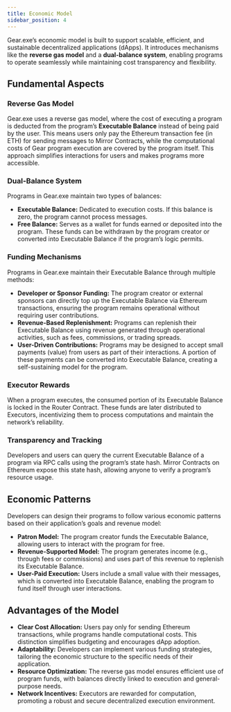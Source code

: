 ```yaml
---
title: Economic Model
sidebar_position: 4
---
```


Gear.exe’s economic model is built to support scalable, efficient, and sustainable decentralized applications (dApps).
It introduces mechanisms like the **reverse gas model** and a **dual-balance system**, enabling programs to operate
seamlessly while maintaining cost transparency and flexibility.

## Fundamental Aspects

### Reverse Gas Model

Gear.exe uses a reverse gas model, where the cost of executing a program is deducted from the program’s **Executable
Balance** instead of being paid by the user. This means users only pay the Ethereum transaction fee (in ETH) for sending
messages to Mirror Contracts, while the computational costs of Gear program execution are covered by the program itself.
This approach simplifies interactions for users and makes programs more accessible.

### Dual-Balance System

Programs in Gear.exe maintain two types of balances:

- **Executable Balance:** Dedicated to execution costs. If this balance is zero, the program cannot process messages.
- **Free Balance:** Serves as a wallet for funds earned or deposited into the program. These funds can be withdrawn by
  the program creator or converted into Executable Balance if the program’s logic permits.

### Funding Mechanisms

Programs in Gear.exe maintain their Executable Balance through multiple methods:

- **Developer or Sponsor Funding:** The program creator or external sponsors can directly top up the Executable Balance
  via Ethereum transactions, ensuring the program remains operational without requiring user contributions.
- **Revenue-Based Replenishment:** Programs can replenish their Executable Balance using revenue generated through
  operational activities, such as fees, commissions, or trading spreads.
- **User-Driven Contributions:** Programs may be designed to accept small payments (value) from users as part of their
  interactions. A portion of these payments can be converted into Executable Balance, creating a self-sustaining model
  for the program.

### Executor Rewards

When a program executes, the consumed portion of its Executable Balance is locked in the Router Contract. These funds
are later distributed to Executors, incentivizing them to process computations and maintain the network’s reliability.

### Transparency and Tracking

Developers and users can query the current Executable Balance of a program via RPC calls using the program’s state hash.
Mirror Contracts on Ethereum expose this state hash, allowing anyone to verify a program’s resource usage.

## Economic Patterns

Developers can design their programs to follow various economic patterns based on their application’s goals and revenue
model:

- **Patron Model:** The program creator funds the Executable Balance, allowing users to interact with the program for
  free.
- **Revenue-Supported Model:** The program generates income (e.g., through fees or commissions) and uses part of this
  revenue to replenish its Executable Balance.
- **User-Paid Execution:** Users include a small value with their messages, which is converted into Executable Balance,
  enabling the program to fund itself through user interactions.

## Advantages of the Model

- **Clear Cost Allocation:** Users pay only for sending Ethereum transactions, while programs handle computational
  costs. This distinction simplifies budgeting and encourages dApp adoption.
- **Adaptability:** Developers can implement various funding strategies, tailoring the economic structure to the
  specific needs of their application.
- **Resource Optimization:** The reverse gas model ensures efficient use of program funds, with balances directly linked
  to execution and general-purpose needs.
- **Network Incentives:** Executors are rewarded for computation, promoting a robust and secure decentralized execution
  environment.
